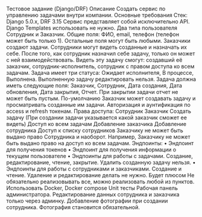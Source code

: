 Тестовое задание (Django/DRF)
Описание
Создать сервис по управлению задачами внутри компании.
Основные требования
Стек: Django 5.0.x, DRF 3.15
Сервис представляет собой исключительно API. Django Templates использовать не нужно.
Два типа пользователя Сотрудник и Заказчик. Общие поля: ФИО, email, телефон (телефон может быть только 1). Остальные поля могут быть любыми.
Заказчики создают задачи. Сотрудники могут видеть созданные и назначать их себе. После того, как сотрудник назначил себе задачу, только он может с ней взаимодействовать. Видеть эту задачу смогут: создавший её заказчик, сотрудник-исполнитель, сотрудник с правом доступа ко всем задачам.
Задача имеет три статуса: Ожидает исполнителя, В процессе, Выполнена. Выполненную задачу редактировать нельзя.
Задача должна иметь следующие поля: Заказчик, Сотрудник, Дата создания, Дата обновления, Дата закрытия, Отчет. При закрытии задачи отчет не может быть пустым.
По-умолчанию Заказчик может создавать задачу и просматривать созданные им задачи.
Авторизация и аунтификация по access и refresh токенам.
Права доступа:
Сотрудник Заказчик
Создать задачу (При создании задачи указывается какой заказчик сможет ее видеть) Доступ ко всем задачам
Добавление заказчика
Добавление сотрудника
Доступ к списку сотрудников
Заказчику не может быть выдано право Сотрудника и наоборот. Например, Заказчику не может быть выдано право на доступ ко всем задачам.
Эндпоинты:
• Эндпоинт для получения токенов
• Эндпоинт для получения информации о текущем пользователе
• Эндпоинты для работы с задачами. Создание, редактирование, чтение, закрытие. Удалить созданную задачу нельзя.
• Эндпоинты для работы с сотрудниками и заказчиками. Создание и чтение. Удаление и редактирование делать не нужно.
Будет плюсом
Не обязательно реализовывать все, можно реализовать любой из пунктов.
Использовать Docker, Docker compose
Unit тесты
Рабочая панель администратора. Редактирование данных сотрудника и заказчика только через админку. Добавление фотографии при создании сотрудника. Фотография становится обязательной.

